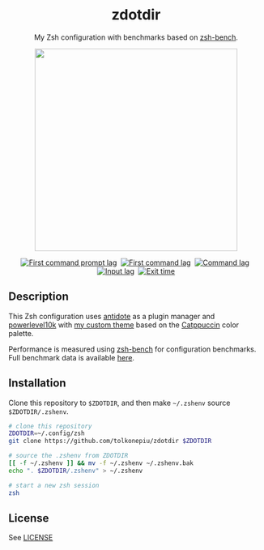 <!-- markdownlint-disable -->
<h1 align="center">
  <img
    src="https://raw.githubusercontent.com/catppuccin/catppuccin/main/assets/misc/transparent.png"
    height="30"
    width="0px"
  />
  zdotdir
  <img
    src="https://raw.githubusercontent.com/catppuccin/catppuccin/main/assets/misc/transparent.png"
    height="30"
    width="0px"
  />
</h1>

<p align="center">
  My Zsh configuration with benchmarks based on
  <a href="https://github.com/romkatv/zsh-bench">zsh-bench</a>.
</p>
<p align="center">
  <img
    src="https://raw.githubusercontent.com/catppuccin/catppuccin/main/assets/palette/macchiato.png"
    width="400"
  />
</p>

<div align="center">

[![First command prompt lag](https://img.shields.io/endpoint?url=https%3A%2F%2Fzdot-metrics.popov.wtf%2Fapi%2Fmetrics%2Ffirst_prompt_lag_ms&style=flat-square&labelColor=45475a)](https://zdot-metrics.popov.wtf/)&nbsp;
[![First command lag](https://img.shields.io/endpoint?url=https%3A%2F%2Fzdot-metrics.popov.wtf%2Fapi%2Fmetrics%2Ffirst_command_lag_ms&style=flat-square&labelColor=45475a)](https://zdot-metrics.popov.wtf/)&nbsp;
[![Command lag](https://img.shields.io/endpoint?url=https%3A%2F%2Fzdot-metrics.popov.wtf%2Fapi%2Fmetrics%2Fcommand_lag_ms&style=flat-square&labelColor=45475a)](https://zdot-metrics.popov.wtf/)&nbsp;
[![Input lag](https://img.shields.io/endpoint?url=https%3A%2F%2Fzdot-metrics.popov.wtf%2Fapi%2Fmetrics%2Finput_lag_ms&style=flat-square&labelColor=45475a)](https://zdot-metrics.popov.wtf/)&nbsp;
[![Exit time](https://img.shields.io/endpoint?url=https%3A%2F%2Fzdot-metrics.popov.wtf%2Fapi%2Fmetrics%2Fexit_time_ms&style=flat-square&labelColor=45475a)](https://zdot-metrics.popov.wtf/)

</div>
<!-- markdownlint-enable -->

## Description

This Zsh configuration uses [antidote](https://getantidote.github.io/) as a
plugin manager and [powerlevel10k](https://github.com/romkatv/powerlevel10k)
with
[my custom theme](https://github.com/tolkonepiu/catppuccin-powerlevel10k-themes)
based on the [Catppuccin](https://github.com/catppuccin/catppuccin) color
palette.

Performance is measured using [zsh-bench](https://github.com/romkatv/zsh-bench)
for configuration benchmarks. Full benchmark data is available
[here](https://tolkonepiu.github.io/zdotdir/dev/bench).

## Installation

Clone this repository to `$ZDOTDIR`, and then make `~/.zshenv` source
`$ZDOTDIR/.zshenv`.

```zsh
# clone this repository
ZDOTDIR=~/.config/zsh
git clone https://github.com/tolkonepiu/zdotdir $ZDOTDIR

# source the .zshenv from ZDOTDIR
[[ -f ~/.zshenv ]] && mv -f ~/.zshenv ~/.zshenv.bak
echo ". $ZDOTDIR/.zshenv" > ~/.zshenv

# start a new zsh session
zsh
```

## License

See [LICENSE](./LICENSE)
